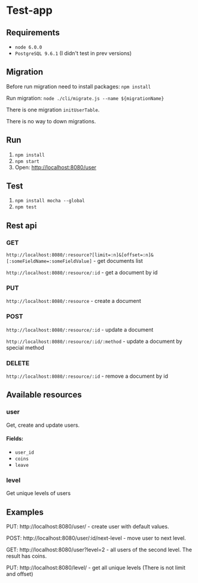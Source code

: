 # Test-app
## Requirements
+ `node 6.0.0`
+ `PostgreSQL 9.6.1` (I didn't test in prev versions)

## Migration
Before run migration need to install packages: `npm install`

Run migration: `node ./cli/migrate.js --name ${migrationName}`

There is one migration `initUserTable`.

There is no way to down migrations.

## Run
1. `npm install`
2. `npm start`
3. Open: <http://localhost:8080/user>

## Test
1. `npm install mocha --global`
2. `npm test`

## Rest api

### GET
`http://localhost:8080/:resource?[limit=:n]&[offset=:n]&[:someFieldName=:someFieldValue]` - get documents list

`http://localhost:8080/:resource/:id` - get a document by id

### PUT
`http://localhost:8080/:resource` - create a document

### POST
`http://localhost:8080/:resource/:id` - update a document

`http://localhost:8080/:resource/:id/:method` - update a document by special method 

### DELETE
`http://localhost:8080/:resource/:id` - remove a document by id

## Available resources

### user
Get, create and update users.
#### Fields:
* `user_id`
* `coins`
* `leave`

### level
Get unique levels of users

## Examples
PUT: http://localhost:8080/user/ - create user with default values.

POST: http://localhost:8080/user/:id/next-level - move user to next level.

GET: http://localhost:8080/user?level=2 - all users of the second level. The result has coins.

PUT: http://localhost:8080/level/ - get all unique levels (There is not limit and offset)




